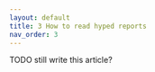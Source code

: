 ```yaml
---
layout: default
title: 3 How to read hyped reports
nav_order: 3
---
```



TODO still write this article?

